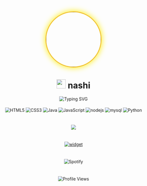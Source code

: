 <div align="center">
  <img width="180" src="https://i.pinimg.com/736x/28/c5/34/28c5341b6ebcaee541d9fcfaa5ed42fa.jpg" style="border-radius: 50%; border: 3px solid #f1c232; box-shadow: 0 0 20px rgb(255, 238, 0);">

  <h1>
    <img src="https://cdn.discordapp.com/emojis/1334401685069496434.webp?size=40&animated=true" width="30px"> 
    nashi
  </h1>

  <img src="https://readme-typing-svg.herokuapp.com?font=Fira+Code&size=22&pause=1000&color=f1c232&center=true&vCenter=true&width=435&lines=whoami;//+xtazy;blue+billz+<3;uhhh" alt="Typing SVG">

<div style="margin: 20px 0;">
    <img src="https://img.shields.io/badge/html5-%23E34F26.svg?style=for-the-badge&logo=html5&logoColor=white" alt="HTML5">
    <img src="https://img.shields.io/badge/css3-%231572B6.svg?style=for-the-badge&logo=css3&logoColor=white" alt="CSS3">
    <img src="https://img.shields.io/badge/java-%23ED8B00.svg?style=for-the-badge&logo=java&logoColor=white" alt="Java">
    <img src="https://img.shields.io/badge/javascript-%23323330.svg?style=for-the-badge&logo=javascript&logoColor=%23F7DF1E" alt="JavaScript">
    <img src="https://img.shields.io/badge/node.js-6DA55F?style=for-the-badge&logo=node.js&logoColor=white" alt = "nodejs"/>
    <img src="https://img.shields.io/badge/mysql-%2300f.svg?style=for-the-badge&logo=mysql&logoColor=white" alt = "mysql"/>
    <img src="https://img.shields.io/badge/Python-f1c232?style=for-the-badge&logo=python&logoColor=white" alt="Python">
</div>


  <div style="background: transparent; border-radius: 10px; padding: 20px; margin: 20px 0;">
      <a href="https://discord.com/users/1326097559114092575"><img src="https://lanyard.cnrad.dev/api/1326097559114092575?bg=&showDisplayName=true&hideDecoration=true&theme=dark&idleMessage=KODAK&20BLU" /></a>
  </div>

<div align="center">

[![widget](https://invidget.switchblade.xyz/xtazy)](https://discord.gg/xtazy)

</div>

  <div style="background: rgba(137, 43, 226, 0); border-radius: 10px; padding: 20px; margin: 20px 0;">
    <img src="https://spotify-github-profile.kittinanx.com/api/view?uid=7hd2qy9twhbykcj9skuoxdkae&cover_image=true&theme=default&show_offline=false&background_color=121212&interchange=false&bar_color=f1c232&bar_color_cover=false" alt="Spotify">
  </div>

  <img src="https://komarev.com/ghpvc/?username=idknanashi&color=f1c232" alt="Profile Views">
</div>